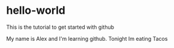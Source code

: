 # hello-world
This is the tutorial to get started with github

My name is Alex and I'm learning github. 
Tonight Im eating Tacos
